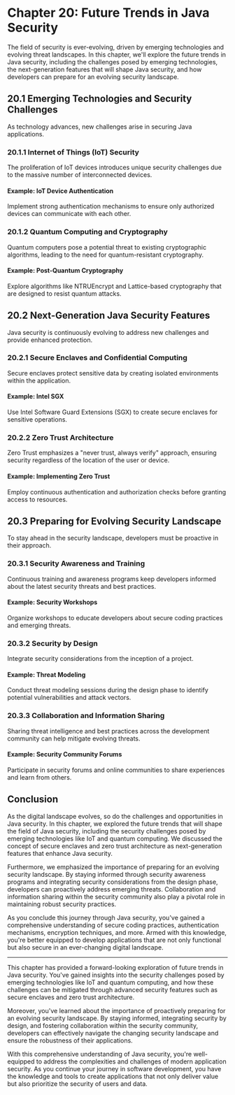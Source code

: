 # Chapter 20: Future Trends in Java Security

The field of security is ever-evolving, driven by emerging technologies and evolving threat landscapes. In this chapter, we'll explore the future trends in Java security, including the challenges posed by emerging technologies, the next-generation features that will shape Java security, and how developers can prepare for an evolving security landscape.

## 20.1 Emerging Technologies and Security Challenges

As technology advances, new challenges arise in securing Java applications.

### 20.1.1 Internet of Things (IoT) Security

The proliferation of IoT devices introduces unique security challenges due to the massive number of interconnected devices.

#### Example: IoT Device Authentication

Implement strong authentication mechanisms to ensure only authorized devices can communicate with each other.

### 20.1.2 Quantum Computing and Cryptography

Quantum computers pose a potential threat to existing cryptographic algorithms, leading to the need for quantum-resistant cryptography.

#### Example: Post-Quantum Cryptography

Explore algorithms like NTRUEncrypt and Lattice-based cryptography that are designed to resist quantum attacks.

## 20.2 Next-Generation Java Security Features

Java security is continuously evolving to address new challenges and provide enhanced protection.

### 20.2.1 Secure Enclaves and Confidential Computing

Secure enclaves protect sensitive data by creating isolated environments within the application.

#### Example: Intel SGX

Use Intel Software Guard Extensions (SGX) to create secure enclaves for sensitive operations.

### 20.2.2 Zero Trust Architecture

Zero Trust emphasizes a "never trust, always verify" approach, ensuring security regardless of the location of the user or device.

#### Example: Implementing Zero Trust

Employ continuous authentication and authorization checks before granting access to resources.

## 20.3 Preparing for Evolving Security Landscape

To stay ahead in the security landscape, developers must be proactive in their approach.

### 20.3.1 Security Awareness and Training

Continuous training and awareness programs keep developers informed about the latest security threats and best practices.

#### Example: Security Workshops

Organize workshops to educate developers about secure coding practices and emerging threats.

### 20.3.2 Security by Design

Integrate security considerations from the inception of a project.

#### Example: Threat Modeling

Conduct threat modeling sessions during the design phase to identify potential vulnerabilities and attack vectors.

### 20.3.3 Collaboration and Information Sharing

Sharing threat intelligence and best practices across the development community can help mitigate evolving threats.

#### Example: Security Community Forums

Participate in security forums and online communities to share experiences and learn from others.

## Conclusion

As the digital landscape evolves, so do the challenges and opportunities in Java security. In this chapter, we explored the future trends that will shape the field of Java security, including the security challenges posed by emerging technologies like IoT and quantum computing. We discussed the concept of secure enclaves and zero trust architecture as next-generation features that enhance Java security.

Furthermore, we emphasized the importance of preparing for an evolving security landscape. By staying informed through security awareness programs and integrating security considerations from the design phase, developers can proactively address emerging threats. Collaboration and information sharing within the security community also play a pivotal role in maintaining robust security practices.

As you conclude this journey through Java security, you've gained a comprehensive understanding of secure coding practices, authentication mechanisms, encryption techniques, and more. Armed with this knowledge, you're better equipped to develop applications that are not only functional but also secure in an ever-changing digital landscape.

---

This chapter has provided a forward-looking exploration of future trends in Java security. You've gained insights into the security challenges posed by emerging technologies like IoT and quantum computing, and how these challenges can be mitigated through advanced security features such as secure enclaves and zero trust architecture.

Moreover, you've learned about the importance of proactively preparing for an evolving security landscape. By staying informed, integrating security by design, and fostering collaboration within the security community, developers can effectively navigate the changing security landscape and ensure the robustness of their applications.

With this comprehensive understanding of Java security, you're well-equipped to address the complexities and challenges of modern application security. As you continue your journey in software development, you have the knowledge and tools to create applications that not only deliver value but also prioritize the security of users and data.